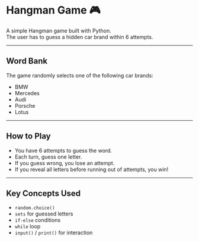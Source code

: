 # Hangman Game 🎮

A simple Hangman game built with Python.  
The user has to guess a hidden car brand within 6 attempts.

---

## Word Bank
The game randomly selects one of the following car brands:
- BMW
- Mercedes
- Audi
- Porsche
- Lotus

---

## How to Play

- You have 6 attempts to guess the word.
- Each turn, guess one letter.
- If you guess wrong, you lose an attempt.
- If you reveal all letters before running out of attempts, you win!

---

## Key Concepts Used

- `random.choice()`
- `sets` for guessed letters
- `if-else` conditions
- `while` loop
- `input()` / `print()` for interaction
